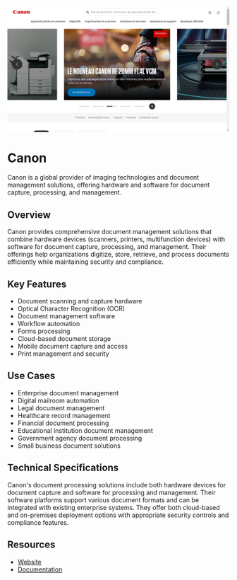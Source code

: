 ![Canon](assets\canon.png)

# Canon

Canon is a global provider of imaging technologies and document management solutions, offering hardware and software for document capture, processing, and management.

## Overview

Canon provides comprehensive document management solutions that combine hardware devices (scanners, printers, multifunction devices) with software for document capture, processing, and management. Their offerings help organizations digitize, store, retrieve, and process documents efficiently while maintaining security and compliance.

## Key Features

- Document scanning and capture hardware
- Optical Character Recognition (OCR)
- Document management software
- Workflow automation
- Forms processing
- Cloud-based document storage
- Mobile document capture and access
- Print management and security

## Use Cases

- Enterprise document management
- Digital mailroom automation
- Legal document management
- Healthcare record management
- Financial document processing
- Educational institution document management
- Government agency document processing
- Small business document solutions

## Technical Specifications

Canon's document processing solutions include both hardware devices for document capture and software for processing and management. Their software platforms support various document formats and can be integrated with existing enterprise systems. They offer both cloud-based and on-premises deployment options with appropriate security controls and compliance features.

## Resources

- [Website](https://www.canon.fr)
- [Documentation](https://www.canon.fr/business/products/software/document-management/)

